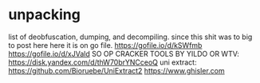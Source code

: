 # unpacking
list of deobfuscation, dumping, and decompiling.
since this shit was to big to post here here it is on go file. 
https://gofile.io/d/kSWfmb
https://gofile.io/d/xJVald
SO OP CRACKER TOOLS BY YILDO OR WTV: https://disk.yandex.com/d/thW70brYNCceoQ
uni extract: https://github.com/Bioruebe/UniExtract2
https://www.ghisler.com

